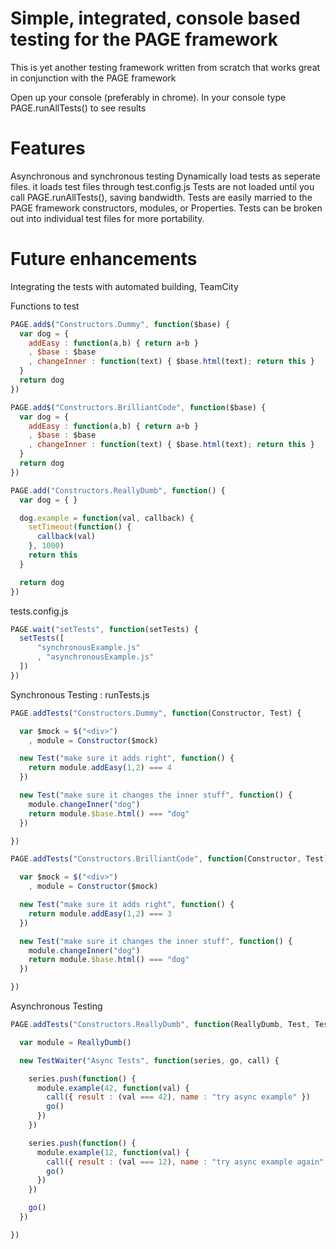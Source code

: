 Simple, integrated, console based testing for the PAGE framework
=====

This is yet another testing framework written from scratch that works great in conjunction with the PAGE framework

Open up your console (preferably in chrome). In your console type PAGE.runAllTests() to see results

Features
==
Asynchronous and synchronous testing
Dynamically load tests as seperate files. it loads test files through test.config.js
Tests are not loaded until you call PAGE.runAllTests(), saving bandwidth.
Tests are easily married to the PAGE framework constructors, modules, or Properties.
Tests can be broken out into individual test files for more portability.

Future enhancements
==
Integrating the tests with automated building, TeamCity

Functions to test
```Javascript
PAGE.add$("Constructors.Dummy", function($base) {
  var dog = {
    addEasy : function(a,b) { return a+b }
    , $base : $base
    , changeInner : function(text) { $base.html(text); return this }
  }
  return dog
})

PAGE.add$("Constructors.BrilliantCode", function($base) {
  var dog = {
    addEasy : function(a,b) { return a+b }
    , $base : $base
    , changeInner : function(text) { $base.html(text); return this }
  }
  return dog
})

PAGE.add("Constructors.ReallyDumb", function() {
  var dog = { }

  dog.example = function(val, callback) {
    setTimeout(function() {
      callback(val)
    }, 1000)
    return this
  }

  return dog
})

```
tests.config.js

```JavaScript
PAGE.wait("setTests", function(setTests) {
  setTests([
      "synchronousExample.js"
      , "asynchronousExample.js"
  ])
})
```

Synchronous Testing : runTests.js

```JavaScript
PAGE.addTests("Constructors.Dummy", function(Constructor, Test) {

  var $mock = $("<div>")
    , module = Constructor($mock)

  new Test("make sure it adds right", function() {
    return module.addEasy(1,2) === 4
  })

  new Test("make sure it changes the inner stuff", function() {
    module.changeInner("dog")
    return module.$base.html() === "dog"
  })

})

PAGE.addTests("Constructors.BrilliantCode", function(Constructor, Test) {

  var $mock = $("<div>")
    , module = Constructor($mock)

  new Test("make sure it adds right", function() {
    return module.addEasy(1,2) === 3
  })

  new Test("make sure it changes the inner stuff", function() {
    module.changeInner("dog")
    return module.$base.html() === "dog"
  })

})
```
Asynchronous Testing

```JavaScript
PAGE.addTests("Constructors.ReallyDumb", function(ReallyDumb, Test, TestWaiter) {

  var module = ReallyDumb()

  new TestWaiter("Async Tests", function(series, go, call) {

    series.push(function() {
      module.example(42, function(val) {
        call({ result : (val === 42), name : "try async example" })
        go()
      })
    })

    series.push(function() {
      module.example(12, function(val) {
        call({ result : (val === 12), name : "try async example again" })
        go()
      })
    })

    go()
  })

})
```
